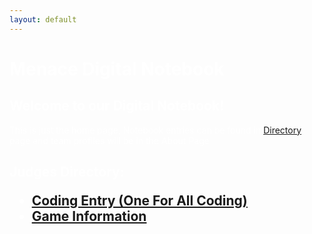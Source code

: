 ```yaml
---
layout: default
---
```


<link rel="icon" href="favicon.svg" sizes="any" type="image/svg+xml">

<h1> <span style="color:white">Menace Digital Notebook</span> </h1>
<body text="#ffffff" link="#ff0000" vlink="#ff0000" alink="#ff0000">
<h2 style="color:white"> Welcome to our Digital Notebook! </h2>
    <p> This is just the home page, Notebook entries can be found in <a href="Directory">Directory</a> page and team profiles will be in the About Page </p>

<h2> Judges Directory:
<ul>
<li><a href="Entries/CodingEntry">Coding Entry (One For All Coding)</a>
<li><a href="https://robotics.oavr.net/GameInfo">Game Information</a>